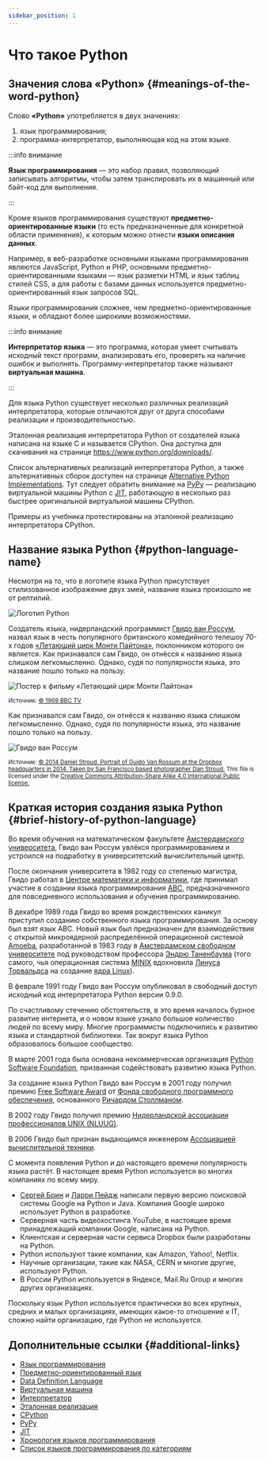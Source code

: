 ```yaml
---
sidebar_position: 1
---
```


# Что такое Python

## Значения слова «Python» {#meanings-of-the-word-python}

Слово **«Python»** употребляется в двух значениях:

1. язык программирования;
2. программа-интерпретатор, выполняющая код на этом языке.

:::info внимание

**Язык программирования** — это набор правил, позволяющий записывать алгоритмы, чтобы затем транслировать их в машинный или байт-код для выполнения.

:::

Кроме языков программирования существуют **предметно-ориентированные языки** (то есть предназначенные для конкретной области применения), к которым можно отнести **языки описания данных**.

Например, в веб-разработке основными языками программирования являются JavaScript, Python и PHP, основными предметно-ориентированными языками — язык разметки HTML и язык таблиц стилей CSS, а для работы с базами данных используется предметно-ориентированный язык запросов SQL.

Языки программирования сложнее, чем предметно-ориентированные языки, и обладают более широкими возможностями.

:::info внимание

**Интерпретатор языка** — это программа, которая умеет считывать исходный текст программ, анализировать его, проверять на наличие ошибок и выполнять.
Программу-интерпретатор также называют **виртуальная машина**.

:::

Для языка Python существует несколько различных реализаций интерпретатора, которые отличаются друг от друга способами реализации и производительностью.

Эталонная реализация интерпретатора Python от создателей языка написана на языке C и называется CPython. Она доступна для скачивания на странице <https://www.python.org/downloads/>.

Список альтернативных реализаций интерпретатора Python, а также альтернативных сборок доступен на странице [Alternative Python Implementations](https://www.python.org/download/alternatives/). Тут следует обратить внимание на [PyPy](https://ru.wikipedia.org/wiki/PyPy) — реализацию виртуальной машины Python с [JIT](https://ru.wikipedia.org/wiki/JIT-компиляция), работающую в несколько раз быстрее оригинальной виртуальной машины CPython.

Примеры из учебника протестированы на эталонной реализацию интерпретатора CPython.

## Название языка Python {#python-language-name}

Несмотря на то, что в логотипе языка Python присутствует стилизованное изображение двух змей, название языка произошло не от рептилий.

![Логотип Python](/images/python-language/what-is-python/python-logo.png)

Создатель языка, нидерландский программист [Гвидо ван Россум](https://ru.wikipedia.org/wiki/Россум,_Гвидо_ван), назвал язык в честь популярного британского комедийного телешоу 70-х годов [«Летающий цирк Монти Пайтона»](https://ru.wikipedia.org/wiki/Летающий_цирк_Монти_Пайтона), поклонником которого он является. Как признавался сам Гвидо, он отнёсся к названию языка слишком легкомысленно. Однако, судя по популярности языка, это название пошло только на пользу.

![Постер к фильму «Летающий цирк Монти Пайтона»](/images/python-language/what-is-python/monty-pythons-flying-circus.jpg)

<p><small>Источник: <a href="https://ru.wikipedia.org/wiki/Файл:Monty_Python's_Flying_Circus.jpg" target="_blank" rel="noopener noreferrer">&copy; 1969 BBC TV</a></small></p>

Как признавался сам Гвидо, он отнёсся к названию языка слишком легкомысленно. Однако, судя по популярности языка, это название пошло только на пользу.

![Гвидо ван Россум](/images/python-language/what-is-python/guido-van-rossum-2014.jpg)

<p><small>Источник: <a href="https://commons.wikimedia.org/wiki/File:Guido-portrait-2014-curvves.jpg" target="_blank" rel="noopener noreferrer">&copy; 2014 Daniel Stroud. Portrait of Guido Van Rossum at the Dropbox headquarters in 2014. Taken by San Francisco based photographer Dan Stroud.</a> This file is licensed under the <a href="https://creativecommons.org/licenses/by-sa/4.0/" target="_blank" rel="noopener noreferrer">Creative Commons Attribution-Share Alike 4.0 International Public license.</a></small></p>

## Краткая история создания языка Python {#brief-history-of-python-language}

Во время обучения на математическом факультете [Амстердамского университета](https://ru.wikipedia.org/wiki/Амстердамский_университет), Гвидо ван Россум увлёкся программированием и устроился на подработку в университетский вычислительный центр.

После окончания университета в 1982 году со степенью магистра, Гвидо работал в [Центре математики и информатики](https://ru.wikipedia.org/wiki/Центр_математики_и_информатики), где принимал участие в создании языка программирования [ABC](https://ru.wikipedia.org/wiki/ABC_(язык_программирования)), предназначенного для повседневного использования и обучения программированию.

В декабре 1989 года Гвидо во время рождественских каникул приступил созданию собственного языка программирования. За основу был взят язык ABC. Новый язык был предназначен для взаимодействия с открытой микроядерной распределённой операционной системой [Amoeba](https://ru.wikipedia.org/wiki/Amoeba_(операционная_система)), разработанной в 1983 году в [Амстердамском свободном университете](https://ru.wikipedia.org/wiki/Амстердамский_свободный_университет) под руководством профессора [Эндрю Таненбаума](https://ru.wikipedia.org/wiki/Таненбаум,_Эндрю) (того самого, чья операционная система [MINIX](https://ru.wikipedia.org/wiki/Minix) вдохновила [Линуса Торвальдса](https://ru.wikipedia.org/wiki/Торвальдс,_Линус) на создание [ядра Linux](https://ru.wikipedia.org/wiki/Ядро_Linux)).

В феврале 1991 году Гвидо ван Россум опубликовал в свободный доступ исходный код интерпретатора Python версии 0.9.0.

По счастливому стечению обстоятельств, в это время началось бурное развитие интернета, и о новом языке узнало большое количество людей по всему миру. Многие программисты подключились к развитию языка и стандартной библиотеки. Так вокруг языка Python образовалось большое сообщество.

В марте 2001 года была основана некоммерческая организация [Python Software Foundation](https://www.python.org/psf/), призванная содействовать развитию языка Python.

За создание языка Python Гвидо ван Россум в 2001 году получил премию [Free Software Award](https://ru.wikipedia.org/wiki/Free_Software_Award) от [Фонда свободного программного обеспечения](https://ru.wikipedia.org/wiki/Фонд_свободного_программного_обеспечения), основанного [Ричардом Столлманом](https://ru.wikipedia.org/wiki/Столлман,_Ричард_Мэттью).

В 2002 году Гвидо получил премию [Нидерландской ассоциации профессионалов UNIX (NLUUG)](https://en.wikipedia.org/wiki/NLUUG).

В 2006 Гвидо был признан выдающимся инженером [Ассоциацией вычислительной техники](https://ru.wikipedia.org/wiki/Ассоциация_вычислительной_техники).

С момента появления Python и до настоящего времени популярность языка растёт. В настоящее время Python используется во многих компаниях по всему миру.

* [Сергей Брин](https://ru.wikipedia.org/wiki/Брин,_Сергей) и [Ларри Пейдж](https://ru.wikipedia.org/wiki/Пейдж,_Ларри) написали первую версию поисковой системы Google на Python и Java. Компания Google широко использует Python в разработке.
* Серверная часть видеохостинга YouTube, в настоящее время принадлежащий компании Google, написана на Python.
* Клиентская и серверная части сервиса Dropbox были разработаны на Python.
* Python используют такие компании, как Amazon, Yahoo!, Netflix.
* Научные организации, такие как NASA, CERN и многие другие, используют Python.
* В России Python используется в Яндексе, Mail.Ru Group и многих других организациях.

Поскольку язык Python используется практически во всех крупных, средних и малых организациях, имеющих какое-то отношение к IT, сложно найти организацию, где Python не используется.

## Дополнительные ссылки {#additional-links}

- [Язык программирования](https://ru.wikipedia.org/wiki/Язык_программирования)
- [Предметно-ориентированный язык](https://ru.wikipedia.org/wiki/Предметно-ориентированный_язык)
- [Data Definition Language](https://ru.wikipedia.org/wiki/Data_Definition_Language)
- [Виртуальная машина](https://ru.wikipedia.org/wiki/Виртуальная_машина)
- [Интерпретатор](https://ru.wikipedia.org/wiki/Интерпретатор)
- [Эталонная реализация](https://ru.wikipedia.org/wiki/Эталонная_реализация_(информатика))
- [CPython](https://ru.wikipedia.org/wiki/CPython)
- [PyPy](https://ru.wikipedia.org/wiki/PyPy)
- [JIT](https://ru.wikipedia.org/wiki/JIT-компиляция)
- [Хронология языков программирования](https://ru.wikipedia.org/wiki/Хронология_языков_программирования)
- [Список языков программирования по категориям](https://ru.wikipedia.org/wiki/Список_языков_программирования_по_категориям)
